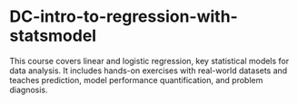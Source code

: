 # DC-intro-to-regression-with-statsmodel
This course covers linear and logistic regression, key statistical models for data analysis. It includes hands-on exercises with real-world datasets and teaches prediction, model performance quantification, and problem diagnosis.
